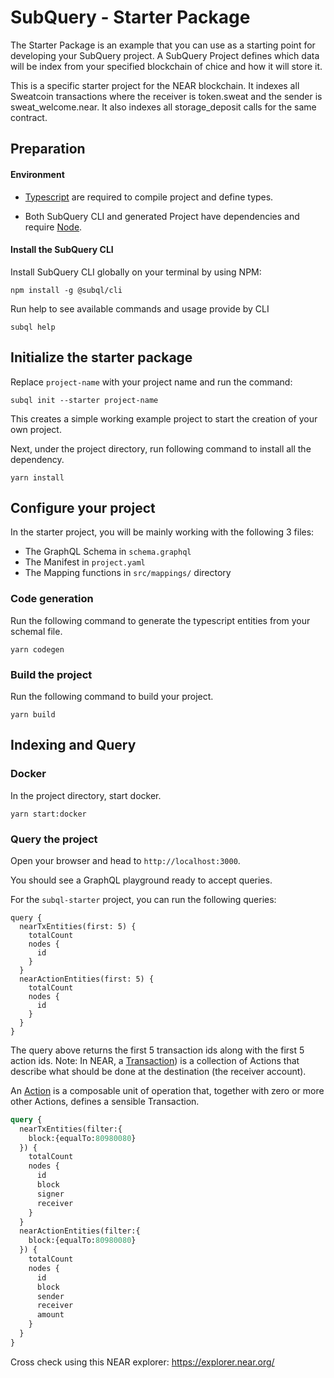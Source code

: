 # SubQuery - Starter Package

The Starter Package is an example that you can use as a starting point for developing your SubQuery project. A SubQuery Project defines which data will be index from your specified blockchain of chice and how it will store it.

This is a specific starter project for the NEAR blockchain. It indexes all Sweatcoin transactions where the receiver is token.sweat and the sender is sweat_welcome.near. It also indexes all storage_deposit calls for the same contract.

## Preparation

#### Environment

- [Typescript](https://www.typescriptlang.org/) are required to compile project and define types.

- Both SubQuery CLI and generated Project have dependencies and require [Node](https://nodejs.org/en/).

#### Install the SubQuery CLI

Install SubQuery CLI globally on your terminal by using NPM:

```
npm install -g @subql/cli
```

Run help to see available commands and usage provide by CLI

```
subql help
```

## Initialize the starter package

Replace `project-name` with your project name and run the command:

```
subql init --starter project-name
```

This creates a simple working example project to start the creation of your own project. 

Next, under the project directory, run following command to install all the dependency.

```
yarn install
```

## Configure your project

In the starter project, you will be mainly working with the following 3 files:

- The GraphQL Schema in `schema.graphql`
- The Manifest in `project.yaml`
- The Mapping functions in `src/mappings/` directory

### Code generation

Run the following command to generate the typescript entities from your schemal file.

```
yarn codegen
```

### Build the project

Run the following command to build your project.

```
yarn build
```

## Indexing and Query

### Docker

In the project directory, start docker.

```
yarn start:docker
```

### Query the project

Open your browser and head to `http://localhost:3000`.

You should see a GraphQL playground ready to accept queries.

For the `subql-starter` project, you can run the following queries:

```
query {
  nearTxEntities(first: 5) {
    totalCount
    nodes {
      id
    }
  }
  nearActionEntities(first: 5) {
    totalCount
    nodes {
      id
    }
  }
}
```

The query above returns the first 5 transaction ids along with the first 5 action ids. Note: In NEAR, a [Transaction](https://docs.near.org/concepts/basics/transactions/overview#transaction)) is a collection of Actions that describe what should be done at the destination (the receiver account).

An [Action](https://docs.near.org/concepts/basics/transactions/overview#action) is a composable unit of operation that, together with zero or more other Actions, defines a sensible Transaction. 

```graphql
query {
  nearTxEntities(filter:{
    block:{equalTo:80980080}
  }) {
    totalCount
    nodes {
      id
      block
      signer
      receiver
    }
  }
  nearActionEntities(filter:{
    block:{equalTo:80980080}
  }) {
    totalCount
    nodes {
      id
      block
      sender
      receiver
      amount
    }
  }
}
```

Cross check using this NEAR explorer: https://explorer.near.org/
